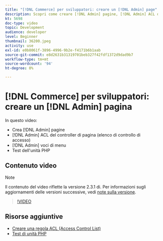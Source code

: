 ```yaml
---
title: "[!DNL Commerce] per sviluppatori: creare un [!DNL Admin] page"
description: Scopri come creare [!DNL Admin] pagine, [!DNL Admin] ACL del controller della pagina (elenco di controllo di accesso) ed eseguire unit test.
kt: 5698
doc-type: video
topic: Development
audience: developer
level: Beginner
thumbnail: 36200.jpeg
activity: use
exl-id: e0b8061f-3896-4996-9b2e-f4171b6b1aab
source-git-commit: e8d2631b31319701beb327f42fdf1372d9dad9b7
workflow-type: tm+mt
source-wordcount: '94'
ht-degree: 0%

---
```


# [!DNL Commerce] per sviluppatori: creare un [!DNL Admin] pagina

In questo video:

- Crea [!DNL Admin] pagine
- [!DNL Admin] ACL del controller di pagina (elenco di controllo di accesso)
- [!DNL Admin] voci di menu
- Test dell&#39;unità PHP

## Contenuto video

>[!NOTE]
>
>Il contenuto del video riflette la versione 2.3.1 di. Per informazioni sugli aggiornamenti delle versioni successive, vedi [note sulla versione](https://experienceleague.adobe.com/docs/commerce-operations/release/notes/overview.html).

>[!VIDEO](https://video.tv.adobe.com/v/36200?quality=12&learn=on)

## Risorse aggiuntive

- [Creare una regola ACL (Access Control List)](https://developer.adobe.com/commerce/php/tutorials/backend/create-access-control-list-rule/)
- [Test di unità PHP](https://developer.adobe.com/commerce/testing/guide/unit/)
